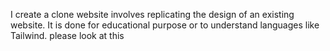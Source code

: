 I create a clone website involves replicating the design  of an existing website.	 It is done for educational purpose or to understand languages like Tailwind. 
please look at this 

